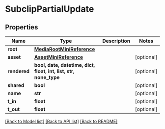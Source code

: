# SubclipPartialUpdate


## Properties
Name | Type | Description | Notes
------------ | ------------- | ------------- | -------------
**root** | [**MediaRootMiniReference**](MediaRootMiniReference.md) |  | 
**asset** | [**AssetMiniReference**](AssetMiniReference.md) |  | [optional] 
**rendered** | **bool, date, datetime, dict, float, int, list, str, none_type** |  | [optional] 
**shared** | **bool** |  | [optional] 
**name** | **str** |  | [optional] 
**t_in** | **float** |  | [optional] 
**t_out** | **float** |  | [optional] 

[[Back to Model list]](../#documentation-for-models) [[Back to API list]](../#documentation-for-api-endpoints) [[Back to README]](../)


